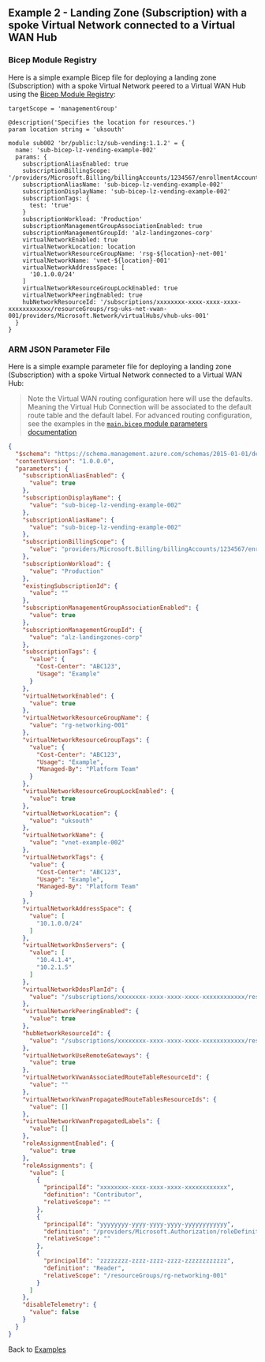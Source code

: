 <!-- markdownlint-disable MD041 -->
## Example 2 - Landing Zone (Subscription) with a spoke Virtual Network connected to a Virtual WAN Hub

### Bicep Module Registry

Here is a simple example Bicep file for deploying a landing zone (Subscription) with a spoke Virtual Network peered to a Virtual WAN Hub using the [Bicep Module Registry](https://github.com/Azure/bicep-registry-modules):

```bicep
targetScope = 'managementGroup'

@description('Specifies the location for resources.')
param location string = 'uksouth'

module sub002 'br/public:lz/sub-vending:1.1.2' = {
  name: 'sub-bicep-lz-vending-example-002'
  params: {
    subscriptionAliasEnabled: true
    subscriptionBillingScope: '/providers/Microsoft.Billing/billingAccounts/1234567/enrollmentAccounts/123456'
    subscriptionAliasName: 'sub-bicep-lz-vending-example-002'
    subscriptionDisplayName: 'sub-bicep-lz-vending-example-002'
    subscriptionTags: {
      test: 'true'
    }
    subscriptionWorkload: 'Production'
    subscriptionManagementGroupAssociationEnabled: true
    subscriptionManagementGroupId: 'alz-landingzones-corp'
    virtualNetworkEnabled: true
    virtualNetworkLocation: location
    virtualNetworkResourceGroupName: 'rsg-${location}-net-001'
    virtualNetworkName: 'vnet-${location}-001'
    virtualNetworkAddressSpace: [
      '10.1.0.0/24'
    ]
    virtualNetworkResourceGroupLockEnabled: true
    virtualNetworkPeeringEnabled: true
    hubNetworkResourceId: '/subscriptions/xxxxxxxx-xxxx-xxxx-xxxx-xxxxxxxxxxxx/resourceGroups/rsg-uks-net-vwan-001/providers/Microsoft.Network/virtualHubs/vhub-uks-001'
  }
}
```

### ARM JSON Parameter File

Here is a simple example parameter file for deploying a landing zone (Subscription) with a spoke Virtual Network connected to a Virtual WAN Hub:

> Note the Virtual WAN routing configuration here will use the defaults. Meaning the Virtual Hub Connection will be associated to the default route table and the default label. For advanced routing configuration, see the examples in the [`main.bicep` module parameters documentation](../../main.bicep.parameters.md)

```json
{
  "$schema": "https://schema.management.azure.com/schemas/2015-01-01/deploymentParameters.json#",
  "contentVersion": "1.0.0.0",
  "parameters": {
    "subscriptionAliasEnabled": {
      "value": true
    },
    "subscriptionDisplayName": {
      "value": "sub-bicep-lz-vending-example-002"
    },
    "subscriptionAliasName": {
      "value": "sub-bicep-lz-vending-example-002"
    },
    "subscriptionBillingScope": {
      "value": "providers/Microsoft.Billing/billingAccounts/1234567/enrollmentAccounts/123456"
    },
    "subscriptionWorkload": {
      "value": "Production"
    },
    "existingSubscriptionId": {
      "value": ""
    },
    "subscriptionManagementGroupAssociationEnabled": {
      "value": true
    },
    "subscriptionManagementGroupId": {
      "value": "alz-landingzones-corp"
    },
    "subscriptionTags": {
      "value": {
        "Cost-Center": "ABC123",
        "Usage": "Example"
      }
    },
    "virtualNetworkEnabled": {
      "value": true
    },
    "virtualNetworkResourceGroupName": {
      "value": "rg-networking-001"
    },
    "virtualNetworkResourceGroupTags": {
      "value": {
        "Cost-Center": "ABC123",
        "Usage": "Example",
        "Managed-By": "Platform Team"
      }
    },
    "virtualNetworkResourceGroupLockEnabled": {
      "value": true
    },
    "virtualNetworkLocation": {
      "value": "uksouth"
    },
    "virtualNetworkName": {
      "value": "vnet-example-002"
    },
    "virtualNetworkTags": {
      "value": {
        "Cost-Center": "ABC123",
        "Usage": "Example",
        "Managed-By": "Platform Team"
      }
    },
    "virtualNetworkAddressSpace": {
      "value": [
        "10.1.0.0/24"
      ]
    },
    "virtualNetworkDnsServers": {
      "value": [
        "10.4.1.4",
        "10.2.1.5"
      ]
    },
    "virtualNetworkDdosPlanId": {
      "value": "/subscriptions/xxxxxxxx-xxxx-xxxx-xxxx-xxxxxxxxxxxx/resourceGroups/rg-hub-network-001/providers/Microsoft.Network/ddosProtectionPlans/ddos-001"
    },
    "virtualNetworkPeeringEnabled": {
      "value": true
    },
    "hubNetworkResourceId": {
      "value": "/subscriptions/xxxxxxxx-xxxx-xxxx-xxxx-xxxxxxxxxxxx/resourceGroups/rg-hub-network-001/providers/Microsoft.Network/virtualHubs/vhub-uks-001"
    },
    "virtualNetworkUseRemoteGateways": {
      "value": true
    },
    "virtualNetworkVwanAssociatedRouteTableResourceId": {
      "value": ""
    },
    "virtualNetworkVwanPropagatedRouteTablesResourceIds": {
      "value": []
    },
    "virtualNetworkVwanPropagatedLabels": {
      "value": []
    },
    "roleAssignmentEnabled": {
      "value": true
    },
    "roleAssignments": {
      "value": [
        {
          "principalId": "xxxxxxxx-xxxx-xxxx-xxxx-xxxxxxxxxxxx",
          "definition": "Contributor",
          "relativeScope": ""
        },
        {
          "principalId": "yyyyyyyy-yyyy-yyyy-yyyy-yyyyyyyyyyyy",
          "definition": "/providers/Microsoft.Authorization/roleDefinitions/xxxxxxxx-xxxx-xxxx-xxxx-xxxxxxxxxxxx",
          "relativeScope": ""
        },
        {
          "principalId": "zzzzzzzz-zzzz-zzzz-zzzz-zzzzzzzzzzzz",
          "definition": "Reader",
          "relativeScope": "/resourceGroups/rg-networking-001"
        }
      ]
    },
    "disableTelemetry": {
      "value": false
    }
  }
}
```

Back to [Examples](Examples)
